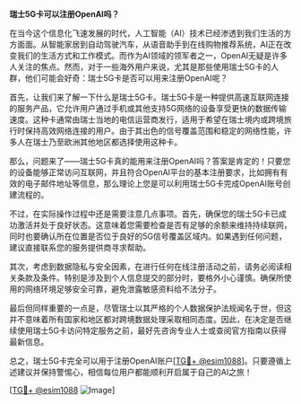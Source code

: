 **瑞士5G卡可以注册OpenAI吗？**

在当今这个信息化飞速发展的时代，人工智能（AI）技术已经渗透到我们生活的方方面面。从智能家居到自动驾驶汽车，从语音助手到在线购物推荐系统，AI正在改变我们的生活方式和工作模式。而作为AI领域的领军者之一，OpenAI无疑是许多人关注的焦点。然而，对于一些海外用户来说，尤其是那些使用瑞士5G卡的人群，他们可能会好奇：瑞士5G卡是否可以用来注册OpenAI呢？

首先，让我们来了解一下什么是瑞士5G卡。瑞士5G卡是一种提供高速互联网连接的服务产品，它允许用户通过手机或其他支持5G网络的设备享受更快的数据传输速度。这种卡通常由瑞士当地的电信运营商发行，适用于希望在瑞士境内或跨境旅行时保持高效网络连接的用户。由于其出色的信号覆盖范围和稳定的网络性能，许多人在瑞士乃至欧洲其他地区都选择使用这种卡。

那么，问题来了——瑞士5G卡真的能用来注册OpenAI吗？答案是肯定的！只要您的设备能够正常访问互联网，并且符合OpenAI平台的基本注册要求，比如拥有有效的电子邮件地址等信息，那么理论上您是可以利用瑞士5G卡完成OpenAI账号创建流程的。

不过，在实际操作过程中还是需要注意几点事项。首先，确保您的瑞士5G卡已成功激活并处于良好状态。这意味着您需要检查是否有足够的余额来维持持续联网，同时也要确认所在位置是否位于良好的5G信号覆盖区域内。如果遇到任何问题，建议直接联系您的服务提供商寻求帮助。

其次，考虑到数据隐私与安全因素，在进行任何在线注册活动之前，请务必阅读相关条款及条件。特别是涉及到个人信息提交的部分时，要格外小心谨慎。确保所使用的网络环境足够安全可靠，避免泄露敏感资料给不法分子。

最后但同样重要的一点是，尽管瑞士以其严格的个人数据保护法规闻名于世，但这并不意味着所有国家和地区都对跨境数据处理采取相同态度。因此，在决定是否继续使用瑞士5G卡访问特定服务之前，最好先咨询专业人士或查阅官方指南以获得最新信息。

总之，瑞士5G卡完全可以用于注册OpenAI账户[[TG💪+ @esim1088](https://t.me/s/esim1088)]。只要遵循上述建议并保持警惕心，相信每位用户都能顺利开启属于自己的AI之旅！

[[TG💪+ @esim1088](https://t.me/s/esim1088) ![Image](https://i.postimg.cc/4NQfJmqS/Snipaste-2025-05-13-00-14-12.png)]